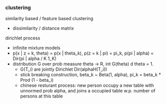 ### clustering

similarity based / feature based clustering
- dissimilarity / distance matrix

dirichlet process 
- infinite mixture models
- p(x | z = k, theta) = p(x | theta_k), p(z = k | pi) = pi_k, p(pi | alpha) = Dir(pi | alpha / K 1_K)
- distribution G over prob measure theta -> R, int G(theta) d theta = 1.
    - G(T_i) are jointly Dirichlet Dir(alphaH(T_i))
    - stick breaking construction, beta_k ~ Beta(1, alpha), pi_k = beta_k * Prod (1 - beta_i)
    - chinese resturant process: new person occupy a new table with unnormed prob alpha, and joins a occupied table w.p. number of persons at this table